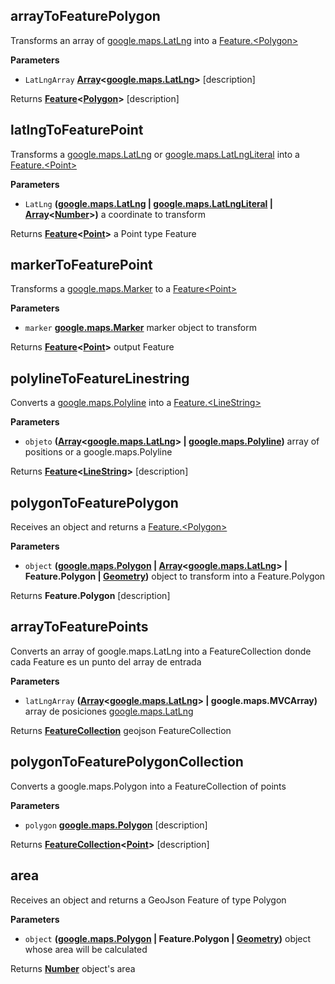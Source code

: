 <!-- Generated by documentation.js. Update this documentation by updating the source code. -->

## arrayToFeaturePolygon

Transforms an array of [google.maps.LatLng](https://github.com/amenadiel/google-maps-documentation/blob/master/docs/LatLng.md) into a [Feature.&lt;Polygon>](Feature.<Polygon>)

**Parameters**

-   `LatLngArray` **[Array](https://developer.mozilla.org/en-US/docs/Web/JavaScript/Reference/Global_Objects/Array)&lt;[google.maps.LatLng](https://github.com/amenadiel/google-maps-documentation/blob/master/docs/LatLng.md)>** [description]

Returns **[Feature](http://geojson.org/geojson-spec.html#feature-objects)&lt;[Polygon](http://geojson.org/geojson-spec.html#polygon)>** [description]

## latlngToFeaturePoint

Transforms a [google.maps.LatLng](https://github.com/amenadiel/google-maps-documentation/blob/master/docs/LatLng.md) or [google.maps.LatLngLiteral](https://github.com/amenadiel/google-maps-documentation/blob/master/docs/LatLngLiteral.md) into a [Feature.&lt;Point>](Feature.<Point>)

**Parameters**

-   `LatLng` **([google.maps.LatLng](https://github.com/amenadiel/google-maps-documentation/blob/master/docs/LatLng.md) \| [google.maps.LatLngLiteral](https://github.com/amenadiel/google-maps-documentation/blob/master/docs/LatLngLiteral.md) \| [Array](https://developer.mozilla.org/en-US/docs/Web/JavaScript/Reference/Global_Objects/Array)&lt;[Number](https://developer.mozilla.org/en-US/docs/Web/JavaScript/Reference/Global_Objects/Number)>)** a coordinate to transform

Returns **[Feature](http://geojson.org/geojson-spec.html#feature-objects)&lt;[Point](http://geojson.org/geojson-spec.html#point)>** a Point type Feature

## markerToFeaturePoint

Transforms a [google.maps.Marker](https://github.com/amenadiel/google-maps-documentation/blob/master/docs/Marker.md) to a [Feature&lt;Point>](Feature<Point>)

**Parameters**

-   `marker` **[google.maps.Marker](https://github.com/amenadiel/google-maps-documentation/blob/master/docs/Marker.md)** marker object to transform

Returns **[Feature](http://geojson.org/geojson-spec.html#feature-objects)&lt;[Point](http://geojson.org/geojson-spec.html#point)>** output Feature

## polylineToFeatureLinestring

Converts a [google.maps.Polyline](https://github.com/amenadiel/google-maps-documentation/blob/master/docs/Polyline.md) into a  [Feature.&lt;LineString>](Feature.<LineString>)

**Parameters**

-   `objeto` **([Array](https://developer.mozilla.org/en-US/docs/Web/JavaScript/Reference/Global_Objects/Array)&lt;[google.maps.LatLng](https://github.com/amenadiel/google-maps-documentation/blob/master/docs/LatLng.md)> | [google.maps.Polyline](https://github.com/amenadiel/google-maps-documentation/blob/master/docs/Polyline.md))** array of positions or a google.maps.Polyline

Returns **[Feature](http://geojson.org/geojson-spec.html#feature-objects)&lt;[LineString](http://geojson.org/geojson-spec.html#linestring)>** [description]

## polygonToFeaturePolygon

Receives an object and returns a [Feature.&lt;Polygon>](Feature.<Polygon>)

**Parameters**

-   `object` **([google.maps.Polygon](https://github.com/amenadiel/google-maps-documentation/blob/master/docs/Polygon.md) \| [Array](https://developer.mozilla.org/en-US/docs/Web/JavaScript/Reference/Global_Objects/Array)&lt;[google.maps.LatLng](https://github.com/amenadiel/google-maps-documentation/blob/master/docs/LatLng.md)> | Feature.Polygon | [Geometry](http://geojson.org/geojson-spec.html#geometry))** object to transform into a Feature.Polygon

Returns **Feature.Polygon** [description]

## arrayToFeaturePoints

Converts an array of google.maps.LatLng into a FeatureCollection
donde cada Feature es un punto del array de entrada

**Parameters**

-   `latLngArray` **([Array](https://developer.mozilla.org/en-US/docs/Web/JavaScript/Reference/Global_Objects/Array)&lt;[google.maps.LatLng](https://github.com/amenadiel/google-maps-documentation/blob/master/docs/LatLng.md)> | google.maps.MVCArray)** array de posiciones [google.maps.LatLng](https://github.com/amenadiel/google-maps-documentation/blob/master/docs/LatLng.md)

Returns **[FeatureCollection](http://geojson.org/geojson-spec.html#feature-collection-objects)** geojson FeatureCollection

## polygonToFeaturePolygonCollection

Converts a google.maps.Polygon into a FeatureCollection of points

**Parameters**

-   `polygon` **[google.maps.Polygon](https://github.com/amenadiel/google-maps-documentation/blob/master/docs/Polygon.md)** [description]

Returns **[FeatureCollection](http://geojson.org/geojson-spec.html#feature-collection-objects)&lt;[Point](http://geojson.org/geojson-spec.html#point)>** [description]

## area

Receives an object and returns a GeoJson Feature of type Polygon

**Parameters**

-   `object` **([google.maps.Polygon](https://github.com/amenadiel/google-maps-documentation/blob/master/docs/Polygon.md) | Feature.Polygon | [Geometry](http://geojson.org/geojson-spec.html#geometry))** object whose area will be calculated

Returns **[Number](https://developer.mozilla.org/en-US/docs/Web/JavaScript/Reference/Global_Objects/Number)** object's area
